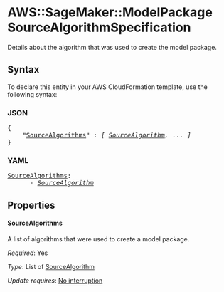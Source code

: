 # AWS::SageMaker::ModelPackage SourceAlgorithmSpecification

Details about the algorithm that was used to create the model package.

## Syntax

To declare this entity in your AWS CloudFormation template, use the following syntax:

### JSON

<pre>
{
    "<a href="#sourcealgorithms" title="SourceAlgorithms">SourceAlgorithms</a>" : <i>[ <a href="sourcealgorithm.md">SourceAlgorithm</a>, ... ]</i>
}
</pre>

### YAML

<pre>
<a href="#sourcealgorithms" title="SourceAlgorithms">SourceAlgorithms</a>: <i>
      - <a href="sourcealgorithm.md">SourceAlgorithm</a></i>
</pre>

## Properties

#### SourceAlgorithms

A list of algorithms that were used to create a model package.

_Required_: Yes

_Type_: List of <a href="sourcealgorithm.md">SourceAlgorithm</a>

_Update requires_: [No interruption](https://docs.aws.amazon.com/AWSCloudFormation/latest/UserGuide/using-cfn-updating-stacks-update-behaviors.html#update-no-interrupt)

